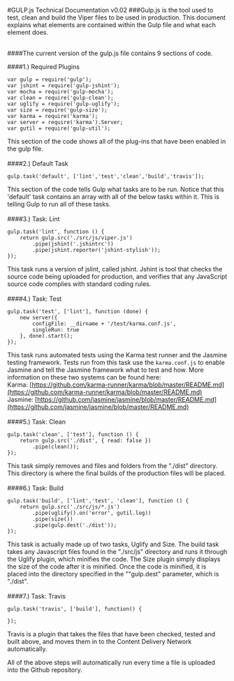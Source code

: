 #GULP.js Technical Documentation v0.02
###Gulp.js is the tool used to test, clean and build the Viper files to be used in production.  This document explains what elements are contained within the Gulp file and what each element does.

<br>
####The current version of the gulp.js file contains 9 sections of code.

####1.) Required Plugins

```
var gulp = require('gulp');
var jshint = require('gulp-jshint');
var mocha = require('gulp-mocha');
var clean = require('gulp-clean');
var uglify = require('gulp-uglify');
var size = require('gulp-size');
var karma = require('karma');
var server = require('karma').Server;
var gutil = require('gulp-util');
```
This section of the code shows all of the plug-ins that have been enabled in the gulp file.
<br><br>
####2.) Default Task

```
gulp.task('default', ['lint','test','clean','build','travis']);
```
This section of the code tells Gulp what tasks are to be run.  Notice that this 'default' task contains an array with all of the below tasks within it.  This is telling Gulp to run all of these tasks.
<br><br>
####3.) Task: Lint 

```
gulp.task('lint', function () {
    return gulp.src('./src/js/viper.js')
        .pipe(jshint('.jshintrc'))
        .pipe(jshint.reporter('jshint-stylish'));
});
```
This task runs a version of jslint, called jshint.  Jshint is tool that checks the source code being uploaded for production, and verifies that any JavaScript source code complies with standard coding rules.
<br><br>
####4.) Task: Test

```
gulp.task('test', ['lint'], function (done) {
    new server({
        configFile: __dirname + '/test/karma.conf.js',
        singleRun: true
    }, done).start();
});
```
This task runs automated tests using the Karma test runner and the Jasmine testing framework.  Tests run from this task use the `karma.conf.js` to enable Jasmine and tell the Jasmine framework what to test and how.  More information on these two systems can be found here:<br>
Karma:  [https://github.com/karma-runner/karma/blob/master/README.md](https://github.com/karma-runner/karma/blob/master/README.md)<br>
Jasmine:  [https://github.com/jasmine/jasmine/blob/master/README.md](https://github.com/jasmine/jasmine/blob/master/README.md)
<br><br>
####5.) Task: Clean

```
gulp.task('clean', ['test'], function () {
    return gulp.src('./dist', { read: false })
        .pipe(clean());
});
```
This task simply removes and files and folders from the "./dist" directory.  This directory is where the final builds of the production files will be placed.
<br><br>
####6.) Task: Build

```
gulp.task('build', ['lint','test', 'clean'], function () {
    return gulp.src('./src/js/*.js')
        .pipe(uglify().on('error', gutil.log))
        .pipe(size())
        .pipe(gulp.dest('./dist'));
});
```
This task is actually made up of two tasks, Uglify and Size.  The build task takes any Javascript files found in the "./src/js" directory and runs it through the Uglify plugin, which minifies the code.  The Size plugin simply displays the size of the code after it is minified.  Once the code is minified, it is placed into the directory specified in the ""gulp.dest" parameter, which is "./dist".
<br><br>
####7.) Task: Travis

```
gulp.task('travis', ['build'], function() {

});
```
Travis is a plugin that takes the files that have been checked, tested and built above, and moves them in to the Content Delivery Network automatically.

All of the above steps will automatically run every time a file is uploaded into the Github repository. 
